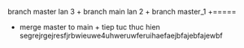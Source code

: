 branch master lan 3 + branch main lan 2 + branch master_1 +=====
+ merge master to main  + tiep tuc thuc hien
segrejrgejresfjrbwieuwe4uhweruwferuihaefaejbfajebfajewbf